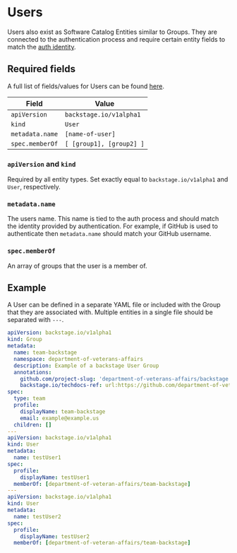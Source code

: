 # Users

Users also exist as Software Catalog Entities similar to Groups. They are connected to the authentication process and require certain entity fields to match the [auth identity](#metadata.name).

## Required fields

A full list of fields/values for Users can be found [here](https://backstage.io/docs/features/software-catalog/descriptor-format#kind-user).

| Field           | Value                    |
| --------------- | ------------------------ |
| `apiVersion`    | `backstage.io/v1alpha1`  |
| `kind`          | `User`                   |
| `metadata.name` | `[name-of-user]`         |
| `spec.memberOf` | `[ [group1], [group2] ]` |

### `apiVersion` and `kind`

Required by all entity types. Set exactly equal to `backstage.io/v1alpha1` and `User`, respectively.

### `metadata.name`

The users name. This name is tied to the auth process and should match the identity provided by authentication. For example, if GitHub is used to authenticate then `metadata.name` should match your GitHub username.

### `spec.memberOf`

An array of groups that the user is a member of.

## Example

A User can be defined in a separate YAML file or included with the Group that they are associated with. Multiple entities in a single file should be separated with `---`.

```yaml
apiVersion: backstage.io/v1alpha1
kind: Group
metadata:
  name: team-backstage
  namespace: department-of-veterans-affairs
  description: Example of a backstage User Group
  annotations:
    github.com/project-slug: 'department-of-veterans-affairs/backstage'
    backstage.io/techdocs-ref: url:https://github.com/department-of-veterans-affairs/backstage/blob/master/documentation/user-groups
spec:
  type: team
  profile:
    displayName: team-backstage
    email: example@example.us
  children: []
---
apiVersion: backstage.io/v1alpha1
kind: User
metadata:
  name: testUser1
spec:
  profile:
    displayName: testUser1
  memberOf: [department-of-veteran-affairs/team-backstage]
---
apiVersion: backstage.io/v1alpha1
kind: User
metadata:
  name: testUser2
spec:
  profile:
    displayName: testUser2
  memberOf: [department-of-veteran-affairs/team-backstage]
```
